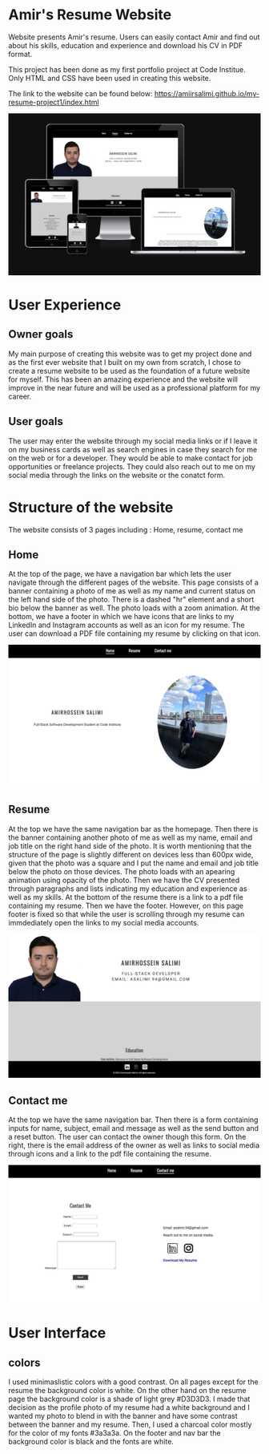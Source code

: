 # Amir's Resume Website

Website presents Amir's resume. Users can easily contact Amir and find out about his skills, education and experience and download his CV in PDF format.

This project has been done as my first portfolio project at Code Institue. Only HTML and CSS have been used in creating this website.

The link to the website can be found below:
https://amiirsalimi.github.io/my-resume-project1/index.html

<img src=assets/images/sc-resume-website.jpg>

# User Experience
## Owner goals
My main purpose of creating this website was to get my project done and as the first ever website that I built on my own from scratch,  I chose to create a resume website to be used as the foundation of a future website for myself. This has been an amazing experience and the website will improve in the near future and will be used as a professional platform for my career.
## User goals
The user may enter the website through my social media links or if I leave it on my business cards as well as search engines in case they search for me on the web or for a developer. They would be able to make contact for job opportunities or freelance projects. They could also reach out to me on my social media through the links on the website or the conatct form.

# Structure of the website
The website consists of 3 pages including : Home, resume, contact me
## Home
At the top of the page, we have a navigation bar which lets the user navigate through the different pages of the website. 
This page consists of a banner containing a photo of me as well as my name and current status on the left hand side of the photo. There is a dashed "hr" element and a short bio below the banner as well. The photo loads with a zoom animation.
At the bottom, we have a footer in which we have icons that are links to my LinkedIn and Instagram accounts as well as an icon for my resume. The user can download a PDF file containing my resume by clicking on that icon.

<img src=assets/images/sc-home.jpg>

## Resume
At the top we have the same navigation bar as the homepage.
Then there is the banner containing another photo of me as well as my name, email and job title on the right hand side of the photo. It is worth mentioning that the structure of the page is slightly different on devices less than 600px wide, given that the photo was a square and I put the name and email and job title below the photo on those devices. The photo loads with an apearing animation using opacity of the photo.
Then we have the CV presented through paragraphs and lists indicating my education and experience as well as my skills. At the bottom of the resume there is a link to a pdf file containing my resume.
Then we have the footer. However, on this page footer is fixed so that while the user is scrolling through my resume can immdediately open the links to my social media accounts.

<img src=assets/images/sc-resume.jpg>

## Contact me
At the top we have the same navigation bar.
Then there is a form containing inputs for name, subject, email and message as well as the send button and a reset button. The user can contact the owner though this form.
On the right, there is the email address of the owner as well as links to social media through icons and a link to the pdf file containing the resume. 

<img src=assets/images/sc-contact.jpg>

# User Interface

## colors

I used minimaslistic colors with a good contrast. On all pages except for the resume the background color is white. On the other hand on the resume page the background color is a shade of light grey #D3D3D3. I made that decision as the profile photo of my resume had a white background and I wanted my photo to blend in with the banner and have some contrast between the banner and my resume. Then, I used a charcoal color mostly for the color of my fonts #3a3a3a. On the footer and nav bar the background color is black and the fonts are white.